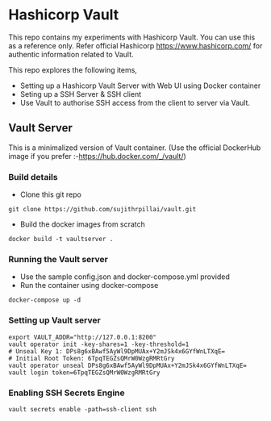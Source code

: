 # Hashicorp Vault
This repo contains my experiments with Hashicorp Vault.
You can use this as a reference only. Refer official Hashicorp https://www.hashicorp.com/ for authentic information related to Vault. 

This repo explores the following items, 
* Setting up a Hashicorp Vault Server with Web UI using Docker container
* Seting up a SSH Server & SSH client
* Use Vault to authorise SSH access from the client to server via Vault.

## Vault Server
This is a minimalized version of Vault container. (Use the official DockerHub image if you prefer :-https://hub.docker.com/_/vault/)

### Build details
* Clone this git repo
```shell
git clone https://github.com/sujithrpillai/vault.git
```
* Build the docker images from scratch
```shell
docker build -t vaultserver .
```

### Running the Vault server
* Use the sample config.json and docker-compose.yml provided
* Run the container using docker-compose
```shell
docker-compose up -d
```

### Setting up Vault server
```shell
export VAULT_ADDR="http://127.0.0.1:8200"
vault operator init -key-shares=1 -key-threshold=1
# Unseal Key 1: DPs8g6xBAwf5AyWl9DpMUAx+Y2mJSk4x6GYfWnLTXqE=
# Initial Root Token: 6TpqTEGZsQMrW0WzgRMRtGry
vault operator unseal DPs8g6xBAwf5AyWl9DpMUAx+Y2mJSk4x6GYfWnLTXqE=
vault login token=6TpqTEGZsQMrW0WzgRMRtGry
```
### Enabling SSH Secrets Engine
```shell
vault secrets enable -path=ssh-client ssh
```
